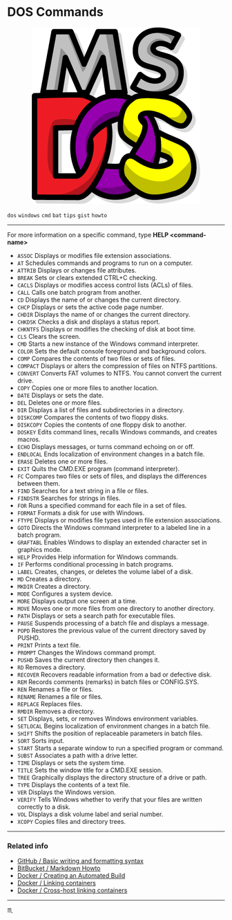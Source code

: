 <!-- # DOS Commands # -->

<p align="center">
  <h1 class="text-center">DOS Commands</h1>
</p>

<p align="center">
  <img src="../assets/img/MS_DOS_Logo.png" max-width="390px" max-height="408px" alt="DOS Logo" />
</p>

`dos` `windows` `cmd` `bat` `tips` `gist` `howto`

---

For more information on a specific command, type **HELP <command-name\>**

 - `ASSOC`    Displays or modifies file extension associations.
 - `AT`       Schedules commands and programs to run on a computer.
 - `ATTRIB`   Displays or changes file attributes.
 - `BREAK`    Sets or clears extended CTRL+C checking.
 - `CACLS`    Displays or modifies access control lists (ACLs) of files.
 - `CALL`     Calls one batch program from another.
 - `CD`       Displays the name of or changes the current directory.
 - `CHCP`     Displays or sets the active code page number.
 - `CHDIR`    Displays the name of or changes the current directory.
 - `CHKDSK`   Checks a disk and displays a status report.
 - `CHKNTFS`  Displays or modifies the checking of disk at boot time.
 - `CLS`      Clears the screen.
 - `CMD`      Starts a new instance of the Windows command interpreter.
 - `COLOR`    Sets the default console foreground and background colors.
 - `COMP`     Compares the contents of two files or sets of files.
 - `COMPACT`  Displays or alters the compression of files on NTFS partitions.
 - `CONVERT`  Converts FAT volumes to NTFS.  You cannot convert the current drive.
 - `COPY`     Copies one or more files to another location.
 - `DATE`     Displays or sets the date.
 - `DEL`      Deletes one or more files.
 - `DIR`      Displays a list of files and subdirectories in a directory.
 - `DISKCOMP` Compares the contents of two floppy disks.
 - `DISKCOPY` Copies the contents of one floppy disk to another.
 - `DOSKEY`   Edits command lines, recalls Windows commands, and creates macros.
 - `ECHO`     Displays messages, or turns command echoing on or off.
 - `ENDLOCAL` Ends localization of environment changes in a batch file.
 - `ERASE`    Deletes one or more files.
 - `EXIT`     Quits the CMD.EXE program (command interpreter).
 - `FC`       Compares two files or sets of files, and displays the differences between them.
 - `FIND`     Searches for a text string in a file or files.
 - `FINDSTR`  Searches for strings in files.
 - `FOR`      Runs a specified command for each file in a set of files.
 - `FORMAT`   Formats a disk for use with Windows.
 - `FTYPE`    Displays or modifies file types used in file extension associations.
 - `GOTO`     Directs the Windows command interpreter to a labeled line in a batch program.
 - `GRAFTABL` Enables Windows to display an extended character set in graphics mode.
 - `HELP`     Provides Help information for Windows commands.
 - `IF`       Performs conditional processing in batch programs.
 - `LABEL`    Creates, changes, or deletes the volume label of a disk.
 - `MD`       Creates a directory.
 - `MKDIR`    Creates a directory.
 - `MODE`     Configures a system device.
 - `MORE`     Displays output one screen at a time.
 - `MOVE`     Moves one or more files from one directory to another directory.
 - `PATH`     Displays or sets a search path for executable files.
 - `PAUSE`    Suspends processing of a batch file and displays a message.
 - `POPD`     Restores the previous value of the current directory saved by PUSHD.
 - `PRINT`    Prints a text file.
 - `PROMPT`   Changes the Windows command prompt.
 - `PUSHD`    Saves the current directory then changes it.
 - `RD`       Removes a directory.
 - `RECOVER`  Recovers readable information from a bad or defective disk.
 - `REM`      Records comments (remarks) in batch files or CONFIG.SYS.
 - `REN`      Renames a file or files.
 - `RENAME`   Renames a file or files.
 - `REPLACE`  Replaces files.
 - `RMDIR`    Removes a directory.
 - `SET`      Displays, sets, or removes Windows environment variables.
 - `SETLOCAL` Begins localization of environment changes in a batch file.
 - `SHIFT`    Shifts the position of replaceable parameters in batch files.
 - `SORT`     Sorts input.
 - `START`    Starts a separate window to run a specified program or command.
 - `SUBST`    Associates a path with a drive letter.
 - `TIME`     Displays or sets the system time.
 - `TITLE`    Sets the window title for a CMD.EXE session.
 - `TREE`     Graphically displays the directory structure of a drive or path.
 - `TYPE`     Displays the contents of a text file.
 - `VER`      Displays the Windows version.
 - `VERIFY`   Tells Windows whether to verify that your files are written correctly to a disk.
 - `VOL`      Displays a disk volume label and serial number.
 - `XCOPY`    Copies files and directory trees.

---

### Related info ###

 - [GitHub / Basic writing and formatting syntax](https://help.github.com/articles/basic-writing-and-formatting-syntax/)
 - [BitBucket / Markdown Howto](https://bitbucket.org/tutorials/markdowndemo)
 - [Docker / Creating an Automated Build](https://docs.docker.com/docker-hub/builds/)
 - [Docker / Linking containers](https://docs.docker.com/engine/userguide/networking/default_network/dockerlinks.md)
 - [Docker / Cross-host linking containers](https://docs.docker.com/engine/admin/ambassador_pattern_linking.md)

---

:scorpius:
